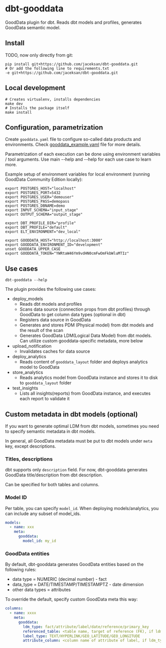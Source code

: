 # dbt-gooddata
GoodData plugin for dbt. Reads dbt models and profiles, generates GoodData semantic model.

## Install

TODO, now only directly from git:
```shell
pip install git+https://github.com/jaceksan/dbt-gooddata.git
# Or add the following line to requirements.txt
-e git+https://github.com/jaceksan/dbt-gooddata.git
```

## Local development
```shell
# Creates virtualenv, installs dependencies
make dev
# Installs the package itself
make install
```

## Configuration, parametrization
Create `gooddata.yaml` file to configure so-called data products and environments.
Check [gooddata_example.yaml](gooddata_example.yaml) file for more details.

Parametrization of each execution can be done using environment variables / tool arguments.
Use main --help and --help for each use case to learn more.

Example setup of environment variables for local environment (running GoodData Community Edition locally):
```shell
export POSTGRES_HOST="localhost"
export POSTGRES_PORT=5432
export POSTGRES_USER="demouser"
export POSTGRES_PASS=demopass
export POSTGRES_DBNAME=demo
export INPUT_SCHEMA="input_stage"
export OUTPUT_SCHEMA="output_stage"

export DBT_PROFILE_DIR="profile"
export DBT_PROFILE="default"
export ELT_ENVIRONMENT="dev_local"

export GOODDATA_HOST="http://localhost:3000"
export GOODDATA_ENVIRONMENT_ID="development"
unset GOODDATA_UPPER_CASE
export GOODDATA_TOKEN="YWRtaW46Ym9vdHN0cmFwOmFkbWluMTIz"
```

## Use cases
```shell
dbt-gooddata --help
```
The plugin provides the following use cases:
- deploy_models
  - Reads dbt models and profiles
  - Scans data source (connection props from dbt profiles) through GoodData to get column data types (optional in dbt)
  - Registers data source in GoodData
  - Generates and stores PDM (Physical model) from dbt models and the result of the scan
  - Generates GoodData LDM(Logical Data Model) from dbt models. Can utilize custom gooddata-specific metadata, more below
- upload_notification
  - Invalidates caches for data source
- deploy_analytics
  - Reads content of `gooddata_layout` folder and deploys analytics model to GoodData
- store_analytics
  - Reads analytics model from GoodData instance and stores it to disk to `gooddata_layout` folder
- test_insights
  - Lists all insights(reports) from GoodData instance, and executes each report to validate it

## Custom metadata in dbt models (optional)
If you want to generate optimal LDM from dbt models, sometimes you need to specify semantic metadata in dbt models.

In general, all GoodData metadata must be put to dbt models under `meta` key, except descriptions.

### Titles, descriptions
dbt supports only `description` field. For now, dbt-gooddata generates GoodData title/description from dbt description.

Can be specified for both tables and columns.

### Model ID
Per table, you can specify `model_id`. When deploying models/analytics, you can include any subset of model_ids.
```yaml
models:
  - name: xxx
    meta:
      gooddata:
        model_id: my_id
```

### GoodData entities
By default, dbt-gooddata generates GoodData entities based on the following rules:
- data type = NUMERIC (decimal number) - fact
- data_type = DATE/TIMESTAMP/TIMESTAMPTZ - date dimension
- other data types = attributes

To override the default, specify custom GoodData meta this way:
```yaml
columns:
  - name: xxxx
    meta:
      gooddata:
        ldm_type: fact/attribute/label/date/reference/primary_key
        referenced_table: <table name, target of reference (FK), if ldm_type=reference>
        label_type: TEXT/HYPERLINK/GEO_LATITUDE/GEO_LONGITUDE
        attribute_column: <column name of attribute of label, if ldm_type=label>
```
